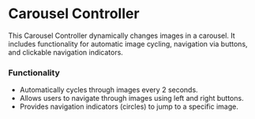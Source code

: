 # Carousel Controller

This Carousel Controller dynamically changes images in a carousel. It includes functionality for automatic image cycling, navigation via buttons, and clickable navigation indicators.

### Functionality

-   Automatically cycles through images every 2 seconds.
-   Allows users to navigate through images using left and right buttons.
-   Provides navigation indicators (circles) to jump to a specific image.
